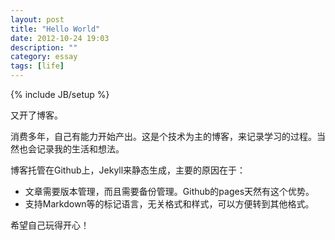 ```yaml
---
layout: post
title: "Hello World"
date: 2012-10-24 19:03
description: ""
category: essay
tags: [life]
---
```

{% include JB/setup %}

又开了博客。

消费多年，自己有能力开始产出。这是个技术为主的博客，来记录学习的过程。当然也会记录我的生活和想法。

博客托管在Github上，Jekyll来静态生成，主要的原因在于：

* 文章需要版本管理，而且需要备份管理。Github的pages天然有这个优势。
* 支持Markdown等的标记语言，无关格式和样式，可以方便转到其他格式。

希望自己玩得开心！

